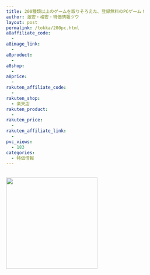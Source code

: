```yaml
---
title: 200種類以上のゲームを取りそろえた、登録無料のPCゲーム！
author: 激安・格安・特価情報ツウ
layout: post
permalink: /tokka/200pc.html
a8affiliate_code:
  - 
a8image_link:
  - 
a8product:
  - 
a8shop:
  - 
a8price:
  - 
rakuten_affiliate_code:
  - 
rakuten_shop:
  - 楽天店
rakuten_product:
  - 
rakuten_price:
  - 
rakuten_affiliate_link:
  - 
pvc_views:
  - 183
categories:
  - 特価情報
---
```

<a href="http://px.a8.net/svt/ejp?a8mat=2HFQUL+BMJRTM+2NPU+6F1WH" target="_blank"><br /> <img border="0" width="250" height="250" alt="" src="http://www26.a8.net/svt/bgt?aid=150220461703&#038;wid=002&#038;eno=01&#038;mid=s00000012405001078000&#038;mc=1" /></a>  
<img border="0" src="http://i2.wp.com/www16.a8.net/0.gif?resize=1%2C1" alt="" data-recalc-dims="1" />